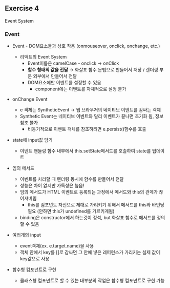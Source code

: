 ## Exercise 4

Event System

### Event

* Event - DOM요소들과 상호 작용 (onmouseover, onclick, onchange, etc.)
  * 리액트의 Event System
    * Event이름은 camelCase - onclick → onClick
    * **함수 형태의 값을 전달** → 화살표 함수 문법으로 만들어서 저장 / 렌더링 부분 외부에서 만들어서 전달
    * DOM요소에만 이벤트를 설정할 수 있음
      * component에는 이벤트를 자체적으로 설정 불가

* onChange Event
  * e 객체는 SyntheticEvent → 웹 브라우저의 네이티브 이벤트를 감싸는 객체
  * Synthetic Event는 네이티브 이벤트와 달리 이벤트가 끝나면 초기화 됨, 정보 참조 불가
    * 비동기적으로 이벤트 객체를 참조하려면 e.persist()함수를 호출

* state에 input값 담기
  * 이벤트 핸들링 함수 내부에서 this.setState메서드를 호출하여 state를 업데이트

* 임의 메서드
  * 이벤트를 처리할 때 렌더링 동시에 함수를 만들어서 전달
  * 성능은 차이 없지만 가독성은 높음!
  * 임의 메서드가 HTML 이벤트로 등록되는 과정에서 메서드와 this의 관계가 끊어져버림
    * this를 컴포넌트 자신으로 제대로 가리키기 위해서 메서드를 this와 바인딩 필요 (안하면 this가 undefined를 가르키게됨)
  * binding은 constructor에서 하는것이 정석, but 화살표 함수로 메서드를 정의할 수 있음

* 여러개의 input
  * event객체(ex. e.target.name)을 사용
  * 객체 안에서 key를 []로 감싸면 그 안에 넣은 레퍼런스가 가리키는 실제 값이 key값으로 사용

* 함수형 컴포넌트로 구현
  * 클래스형 컴포넌트로 할 수 있는 대부분의 작업은 함수형 컴포넌트로 구현 가능